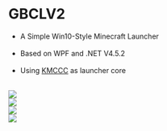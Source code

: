 # GBCLV2
* A Simple Win10-Style Minecraft Launcher<br>   
* Based on WPF and .NET V4.5.2<br>  
* Using [KMCCC](https://github.com/MineStudio/KMCCC) as launcher core<br>  

![](http://attachment.mcbbs.net/forum/201701/17/150503u5t0vttatvtjt57o.png.thumb.jpg)<br>
![](http://attachment.mcbbs.net/forum/201701/09/224257uc5cnqisxnsqq95n.png.thumb.jpg)<br>
![](http://attachment.mcbbs.net/forum/201701/12/164752c523r26k23048k02.png.thumb.jpg)<br>
![](http://attachment.mcbbs.net/forum/201701/12/164800egxzg9ndgnzxnpp2.png.thumb.jpg)<br>

